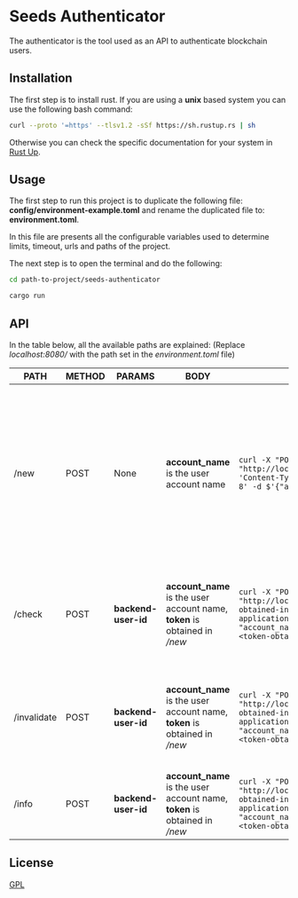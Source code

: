 # Seeds Authenticator

The authenticator is the tool used as an API to authenticate blockchain users.

## Installation

The first step is to install rust. If you are using a **unix** based system you can use the following bash command:

```bash
curl --proto '=https' --tlsv1.2 -sSf https://sh.rustup.rs | sh
```

Otherwise you can check the specific documentation for your system in [Rust Up](https://rustup.rs).

## Usage

The first step to run this project is to duplicate the following file: **config/environment-example.toml** and rename the duplicated file to: **environment.toml**.

In this file are presents all the configurable variables used to determine limits, timeout, urls and paths of the project.

The next step is to open the terminal and do the following:

```bash
cd path-to-project/seeds-authenticator

cargo run
```

## API

In the table below, all the available paths are explained:
(Replace _localhost:8080/_ with the path set in the _environment.toml_ file)

| PATH        | METHOD | PARAMS              | BODY                                                                       | USAGE                                                                                                                                                                                                                 | RESPONSE                                                                                                                                                                                                                                  |
| ----------- | ------ | ------------------- | -------------------------------------------------------------------------- | --------------------------------------------------------------------------------------------------------------------------------------------------------------------------------------------------------------------- | ----------------------------------------------------------------------------------------------------------------------------------------------------------------------------------------------------------------------------------------- |
| /new        | POST   | None                | **account_name** is the user account name                                  | `curl -X "POST" "http://localhost:8080/api/v1/new" -H 'Content-Type: application/json; charset=utf-8' -d $'{"account_name": "account-name"}' `                                                                        | Response contains: **id**, **account_name**, **token**, **valid_until**, **policy**, and **signature**. **id**, **policy** and **signature** need to be stored in the blockchain using the `create` action of the `policy.seeds` contract |
| /check      | POST   | **backend-user-id** | **account_name** is the user account name, **token** is obtained in _/new_ | `curl -X "POST" "http://localhost:8080/api/v1/check/<id-obtained-in-/new>" \ -H 'Content-Type: application/json; charset=utf-8' \ -d $'{ "account_name": "account-name", "token": "<token-obtained-in-/new>" }'`      | Response contains a string encapsulating the error if that's the case or a string **ok** if the sent data is valid.                                                                                                                       |
| /invalidate | POST   | **backend-user-id** | **account_name** is the user account name, **token** is obtained in _/new_ | `curl -X "POST" "http://localhost:8080/api/v1/invalidate/<id-obtained-in-/new>" \ -H 'Content-Type: application/json; charset=utf-8' \ -d $'{ "account_name": "account-name", "token": "<token-obtained-in-/new>" }'` | Response contains a string encapsulating the error if that's the case or a string **ok** if the sent data is valid.                                                                                                                       |
| /info       | POST   | **backend-user-id** | **account_name** is the user account name, **token** is obtained in _/new_ | `curl -X "POST" "http://localhost:8080/api/v1/info/<id-obtained-in-/new>" \ -H 'Content-Type: application/json; charset=utf-8' \ -d $'{ "account_name": "account-name", "token": "<token-obtained-in-/new>" }'`       | Response contains a json with all public the data of the user in the blockchain                                                                                                                                                           |

## License

[GPL](https://choosealicense.com/licenses/gpl-3.0/)
